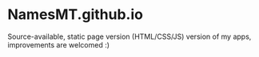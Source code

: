 # NamesMT.github.io
Source-available, static page version (HTML/CSS/JS) version of my apps, improvements are welcomed :)
